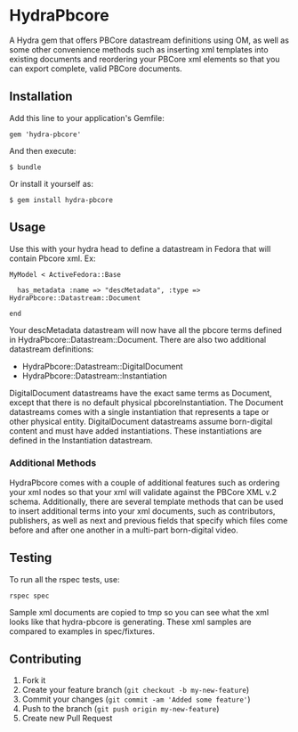 # HydraPbcore

A Hydra gem that offers PBCore datastream definitions using OM, as well as some other convenience
methods such as inserting xml templates into existing documents and reordering your PBCore xml 
elements so that you can export complete, valid PBCore documents.

## Installation

Add this line to your application's Gemfile:

    gem 'hydra-pbcore'

And then execute:

    $ bundle

Or install it yourself as:

    $ gem install hydra-pbcore

## Usage

Use this with your hydra head to define a datastream in Fedora that will contain Pbcore xml.  Ex:

    MyModel < ActiveFedora::Base

      has_metadata :name => "descMetadata", :type => HydraPbcore::Datastream::Document

    end

Your descMetadata datastream will now have all the pbcore terms defined in HydraPbcore::Datastream::Document.
There are also two additional datastream definitions:

* HydraPbcore::Datastream::DigitalDocument
* HydraPbcore::Datastream::Instantiation

DigitalDocument datastreams have the exact same terms as Document, except that there is no default physical 
pbcoreInstantiation.  The Document datastreams comes with a single instantiation that represents a tape
or other physical entity.  DigitalDocument datastreams assume born-digital content and must have added
instantiations.  These instantiations are defined in the Instantiation datastream.

### Additional Methods

HydraPbcore comes with a couple of additional features such as ordering your xml nodes so that your xml will 
validate against the PBCore XML v.2 schema.  Additionally, there are several template methods that can be used
to insert additional terms into your xml documents, such as contributors, publishers, as well as next and previous
fields that specify which files come before and after one another in a multi-part born-digital video.

## Testing

To run all the rspec tests, use:

    rspec spec

Sample xml documents are copied to tmp so you can see what the xml looks like that hydra-pbcore is generating.
These xml samples are compared to examples in spec/fixtures.

## Contributing

1. Fork it
2. Create your feature branch (`git checkout -b my-new-feature`)
3. Commit your changes (`git commit -am 'Added some feature'`)
4. Push to the branch (`git push origin my-new-feature`)
5. Create new Pull Request
